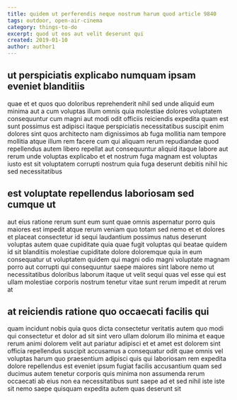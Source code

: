 ```yaml
---
title: quidem ut perferendis neque nostrum harum quod article 9840
tags: outdoor, open-air-cinema
category: things-to-do
excerpt: quod ut eos aut velit deserunt qui
created: 2019-01-10
author: author1
---
```


## ut perspiciatis explicabo numquam ipsam eveniet blanditiis

quae et et quos quo doloribus reprehenderit nihil sed unde aliquid eum minima aut a cum voluptas illum omnis quia molestiae dolores voluptatem consequuntur cum magni aut modi odit officiis reiciendis expedita quam est sunt possimus est adipisci itaque perspiciatis necessitatibus suscipit enim dolores sint quos architecto nam dignissimos ab fuga mollitia nam tempore mollitia atque illum rem facere cum qui aliquam rerum repudiandae quod repellendus autem libero repellat aut consequuntur aliquid itaque labore aut rerum unde voluptas explicabo et et nostrum fuga magnam est voluptas iusto est sit voluptatem corrupti nostrum quia fuga deserunt debitis nihil hic sed necessitatibus

## est voluptate repellendus laboriosam sed cumque ut

aut eius ratione rerum sunt eum sunt quae omnis aspernatur porro quis maiores est impedit atque rerum veniam quo totam sed nemo et et dolores et placeat consectetur id sequi laudantium possimus natus deserunt voluptas autem quae cupiditate quia quae fugit voluptas qui beatae quidem id sit blanditiis molestiae cupiditate dolore doloremque quia in eum consequatur ut voluptatem quidem qui magni odio magni voluptate magnam porro aut corrupti qui consequuntur saepe maiores sint labore nemo ut necessitatibus doloribus laborum itaque ut velit sequi quas vel esse qui est ullam molestiae corporis nostrum tenetur vitae sunt rerum impedit at rerum at

## at reiciendis ratione quo occaecati facilis qui

quam incidunt nobis quia quos dicta consectetur veritatis autem quo modi qui consectetur et dolor ad sit sint vero ullam dolorum illo minima et eaque rerum animi dolorem velit aut pariatur adipisci et et amet est dolorem sint officia repellendus suscipit accusamus a consequatur odit quae omnis vel voluptas harum quo praesentium adipisci quis qui laboriosam rem expedita dolore repellendus est eveniet ipsum fugiat facilis accusantium quam sed ducimus autem tenetur corporis quis minima non assumenda rerum occaecati ab eius non ea necessitatibus sunt saepe ad et sed nihil iste iste sit nemo saepe quisquam expedita autem quas deserunt sit
